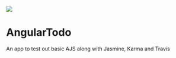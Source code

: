 <image src="https://travis-ci.org/jonny2779/AngularTestStarter.svg" />

AngularTodo
===========

An app to test out basic AJS along with Jasmine, Karma and Travis
